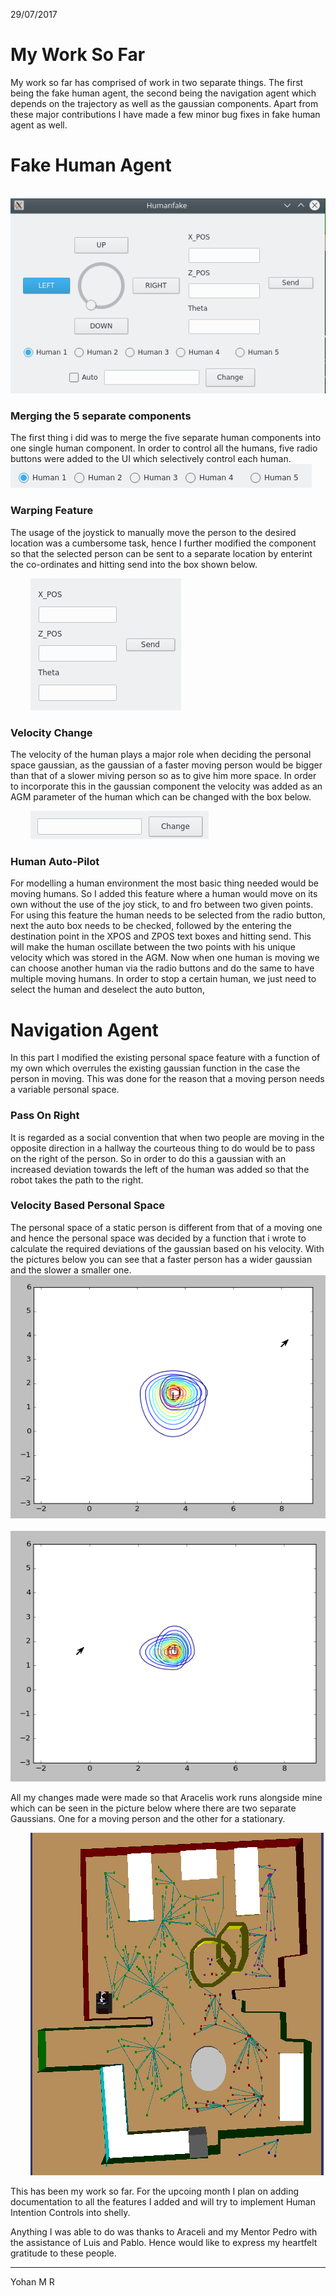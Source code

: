 29/07/2017

# My Work So Far

My work so far has comprised of work in two separate things. The first being the fake human agent, the second being the navigation agent which depends on the trajectory as well as the gaussian components. Apart from these major contributions I have made a few minor bug fixes in fake human agent as well.

# Fake Human Agent

&nbsp; &nbsp; &nbsp; &nbsp; ![Huaman UI](pictures/humanui.png)

### Merging the 5 separate components

The first thing i did was to merge the five separate human components into one single human component. In order to control all the humans, five radio buttons were added to the UI which selectively control each human.
&nbsp; &nbsp; &nbsp; &nbsp; ![Radio Buttons](pictures/radiobuttons.png)

### Warping Feature

The usage of the joystick to manually move the person to the desired location was a cumbersome task, hence I further modified the component so that the selected person can be sent to a separate location by enterint the co-ordinates and hitting send into the box shown below.

&nbsp; &nbsp; &nbsp; &nbsp; ![Warp](pictures/warp.png)

### Velocity Change

The velocity of the human plays a major role when deciding the personal space gaussian, as the gaussian of a faster moving person would be bigger than that of a slower miving person so as to give him more space. In order to incorporate this in the gaussian component the velocity was added as an AGM parameter of the human which can be changed with the box below.

&nbsp; &nbsp; &nbsp; &nbsp; ![Velocity Control](pictures/velcontrol.png)

### Human Auto-Pilot

For modelling a human environment the most basic thing needed would be moving humans. So I added this feature where a human would move on its own without the use of the joy stick, to and fro between two given points. For using this feature the human needs to be selected from the radio button, next the auto box needs to be checked, followed by the entering the destination point in the XPOS and ZPOS text boxes and hitting send. This will make the human oscillate between the two points with his unique velocity which was stored in the AGM. Now when one human is moving we can choose another human via the radio buttons and do the same to have multiple moving humans. In order to stop a certain human, we just need to select the human and deselect the auto button,

# Navigation Agent

In this part I modified the existing personal space feature with a function of my own which overrules the existing gaussian function in the case the person in moving. This was done for the reason that a moving person needs a variable personal space.

### Pass On Right

It is regarded as a social convention that when two people are moving in the opposite direction in a hallway the courteous thing to do would be to pass on the right of the person. So in order to do this a gaussian with an increased deviation towards the left of the human was added so that the robot takes the path to the right.

### Velocity Based Personal Space

The personal space of a static person is different from that of a moving one and hence the personal space was decided by a function that i wrote to calculate the required deviations of the gaussian based on his velocity. With the pictures below you can see that a faster person has a wider gaussian and the slower a smaller one.
&nbsp; &nbsp; &nbsp; &nbsp; ![Fast](pictures/fast.png)&nbsp; &nbsp; &nbsp; &nbsp; ![Slow](pictures/slow.png)

All my changes made were made so that Aracelis work runs alongside mine which can be seen in the picture below where there are two separate Gaussians. One for a moving person and the other for a stationary.

&nbsp; &nbsp; &nbsp; &nbsp; ![Gaussians](pictures/gaussians.png)

This has been my work so far. For the upcoing month I plan on adding documentation to all the features I added and will try to implement Human Intention Controls into shelly.

Anything I was able to do was thanks to Araceli and my Mentor Pedro with the assistance of Luis and Pablo.
Hence would like to express my heartfelt gratitude to these people.

* * *
Yohan M R


